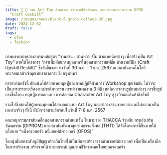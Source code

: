 ```yaml
---
title: 🧸 🤑 สาน Art Toy ด้วยหวาย สร้างรายได้หลักแสน ภาพบรรยากาศการอบรม OFOS
  “Craft Upskill”
image: /images/news/blank-5-grids-collage-26.jpg
date: 2024-12-02
draft: false
tags:
  - ofos
  - fashion
---
```

ภาพบรรยากาศการอบรมหลักสูตร "งานสาน : สานหวาย/ไผ่ ด้วยเทคนิคต่างๆ เพื่อสร้างเป็น Art Toy” ภายใต้โครงการ “การเพิ่มศักยภาพบุคลากรในอุตสาหกรรมแฟชั่น ด้านงานฝีมือ (Craft Upskill Reskill)” ซึ่งจัดขึ้นระหว่างวันที่ 30 พ.ย. - 1 ธ.ค. 2567 ณ สถาบันเทคโนโลยีพระจอมเกล้าเจ้าคุณทหารลาดกระบัง กรุงเทพฯ 



การอบรมครั้งนี้ อัดแน่นไปด้วยภาคทฤษฎีและภาคปฏิบัติผ่านการ Workshop สุดเข้มข้น ไม่ว่าจะเป็นการบรรยายเรื่องงานประติมากรรม การทำงานผลงาน 3 มิติ เทคนิคการสานรูปแบบต่างๆ การขึ้นรูป การขึ้นโครง ทฤษฎีการออกแบบ การต่อยอด Character Art Toy สู่ธุรกิจและสินค้าลิขสิทธิ์ 



รวมไปถึงสอนให้ผู้อบรมทุกคนได้ลองออกแบบ Art Toy และทำการสานจากหวายและไผ่ออกมาเป็นผลงานจริงๆ ทั้งนี้ ยังมีการอบรมอีกรอบในวันที่ 7-8 ธ.ค. 2567 



คณะอนุกรรมการขับเคลื่อนอุตสาหกรรมด้านแฟชั่น ในนามของ THACCA ร่วมกับ กรมส่งเสริมวัฒนธรรม (DIPROM) และสถาบันพัฒนาอุตสาหกรรมสิ่งทอ (THTI) ได้จัดโครงการนี้ขึ้นภายใต้นโยบาย “หนึ่งครอบครัว หนึ่งซอฟต์พาวเวอร์ (OFOS)” 



โดยมุ่งมั่นยกระดับภูมิปัญญาท้องถิ่นไทยให้เป็นทักษะสร้างสรรค์ด้านซอฟต์พาวเวอร์ เพื่อเป็นเครื่องมือในการสร้างงาน สร้างรายได้ และยกระดับคุณภาพชีวิตของคนไทยทุกครอบครัว
